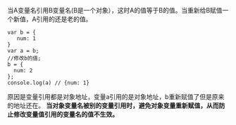 当A变量名引用B变量名(B是一个对象），这时A的值等于B的值。当重新给B赋值一个新值，A引用的还是老的值。
```
var b = {
   num: 1
}
var a = b;
//修改b的值;
b = {
  num: 2
};
console.log(a) // {num: 1}
```
原因是变量引用都是对象地址，变量a引用的是对象地址，b重新赋值了但是原来的地址还在。
__当对象变量名被别的变量引用时，避免对象变量重新赋值，从而防止修改变量值引用的变量名的值不生效。__
